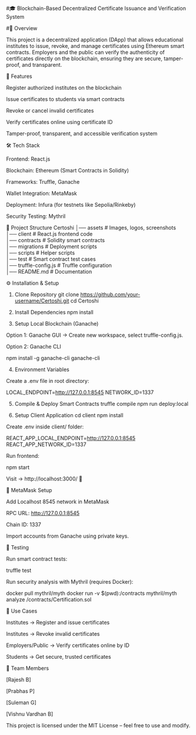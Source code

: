#🎓 Blockchain-Based Decentralized Certificate Issuance and Verification System

#📌 Overview

This project is a decentralized application (DApp) that allows educational institutes to issue, revoke, and manage certificates using Ethereum smart contracts. Employers and the public can verify the authenticity of certificates directly on the blockchain, ensuring they are secure, tamper-proof, and transparent.

🚀 Features

Register authorized institutes on the blockchain

Issue certificates to students via smart contracts

Revoke or cancel invalid certificates

Verify certificates online using certificate ID

Tamper-proof, transparent, and accessible verification system

🛠 Tech Stack

Frontend: React.js

Blockchain: Ethereum (Smart Contracts in Solidity)

Frameworks: Truffle, Ganache

Wallet Integration: MetaMask

Deployment: Infura (for testnets like Sepolia/Rinkeby)

Security Testing: Mythril

📂 Project Structure
Certoshi
│── assets              # Images, logos, screenshots  
│── client              # React.js frontend code  
│── contracts           # Solidity smart contracts  
│── migrations          # Deployment scripts  
│── scripts             # Helper scripts  
│── test                # Smart contract test cases  
│── truffle-config.js   # Truffle configuration  
│── README.md           # Documentation  

⚙️ Installation & Setup
1. Clone Repository
git clone https://github.com/your-username/Certoshi.git
cd Certoshi

2. Install Dependencies
npm install

3. Setup Local Blockchain (Ganache)

Option 1: Ganache GUI → Create new workspace, select truffle-config.js.

Option 2: Ganache CLI

npm install -g ganache-cli
ganache-cli

4. Environment Variables

Create a .env file in root directory:

LOCAL_ENDPOINT=http://127.0.0.1:8545
NETWORK_ID=1337

5. Compile & Deploy Smart Contracts
truffle compile
npm run deploy:local

6. Setup Client Application
cd client
npm install


Create .env inside client/ folder:

REACT_APP_LOCAL_ENDPOINT=http://127.0.0.1:8545
REACT_APP_NETWORK_ID=1337


Run frontend:

npm start


Visit → http://localhost:3000/
 🎉

🔑 MetaMask Setup

Add Localhost 8545 network in MetaMask

RPC URL: http://127.0.0.1:8545

Chain ID: 1337

Import accounts from Ganache using private keys.

🧪 Testing

Run smart contract tests:

truffle test


Run security analysis with Mythril (requires Docker):

docker pull mythril/myth
docker run -v $(pwd):/contracts mythril/myth analyze /contracts/Certification.sol

📌 Use Cases

Institutes → Register and issue certificates

Institutes → Revoke invalid certificates

Employers/Public → Verify certificates online by ID

Students → Get secure, trusted certificates


👥 Team Members

[Rajesh B]

[Prabhas P]

[Suleman G]

[Vishnu Vardhan B]

This project is licensed under the MIT License – feel free to use and modify.
